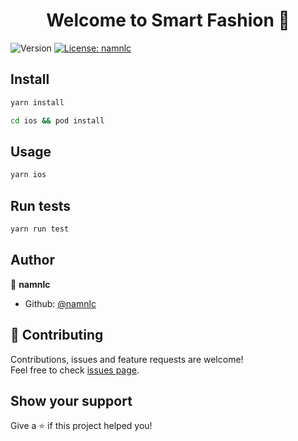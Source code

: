 <h1 align="center">Welcome to Smart Fashion 👋</h1>
<p>
  <img alt="Version" src="https://img.shields.io/badge/version-0.0.1-blue.svg?cacheSeconds=2592000" />
  <a href="#" target="_blank">
    <img alt="License: namnlc" src="https://img.shields.io/badge/License-namnlc-yellow.svg" />
  </a>
</p>

## Install

```sh
yarn install
```
```sh
cd ios && pod install
```

## Usage

```sh
yarn ios 
```

## Run tests

```sh
yarn run test
```

## Author

👤 **namnlc**

* Github: [@namnlc](https://github.com/namnlc)

## 🤝 Contributing

Contributions, issues and feature requests are welcome!<br />Feel free to check [issues page](https://github.com/namnlc/SmartFashion/issues). 

## Show your support

Give a ⭐️ if this project helped you!
